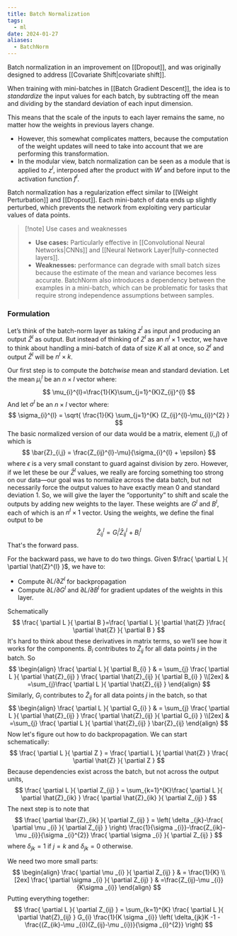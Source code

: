 ```yaml
---
title: Batch Normalization
tags:
  - ml
date: 2024-01-27
aliases:
  - BatchNorm
---
```

Batch normalization in an improvement on [[Dropout]], and was originally designed to address [[Covariate Shift|covariate shift]].

When training with mini-batches in [[Batch Gradient Descent]], the idea is to *standardize* the input values for each batch, by subtracting off the mean and dividing by the standard deviation of each input dimension. 

This means that the scale of the inputs to each layer remains the same, no matter how the weights in previous layers change. 
- However, this somewhat complicates matters, because the computation of the weight updates will need to take into account that we are performing this transformation. 
- In the modular view, batch normalization can be seen as a module that is applied to $z^{l}$, interposed after the product with $W^{l}$ and before input to the activation function $f^{l}$.

Batch normalization has a regularization effect similar to [[Weight Perturbation]] and [[Dropout]]. Each mini-batch of data ends up slightly perturbed, which prevents the network from exploiting very particular values of data points.

>[!note] Use cases and weaknesses
>- **Use cases:** Particularly effective in [[Convolutional Neural Networks|CNNs]] and [[Neural Network Layer|fully-connected layers]]. 
>- **Weaknesses:** performance can degrade with small batch sizes because the estimate of the mean and variance becomes less accurate. BatchNorm also introduces a dependency between the examples in a mini-batch, which can be problematic for tasks that require strong independence assumptions between samples.

### Formulation
Let’s think of the batch-norm layer as taking $z^{l}$ as input and producing an output $\hat{Z}^{l}$ as output. But instead of thinking of $Z^{l}$ as an $n^{l}\times 1$ vector, we have to think about handling a mini-batch of data of size $K$ all at once, so $Z^{l}$ and output $\hat{Z}^{l}$ will be $n^{l} \times k$.

Our first step is to compute the *batchwise* mean and standard deviation. Let the mean $\mu_{i}^{l}$ be an $n \times l$ vector where:
$$
\mu_{i}^{l}=\frac{1}{K}\sum_{j=1}^{K}Z_{ij}^{l}
$$
And let $\sigma^{l}$ be an $n \times l$ vector where:
$$
\sigma_{i}^{l} = \sqrt{ \frac{1}{K} \sum_{j=1}^{K} (Z_{ij}^{l}-\mu_{i})^{2} }
$$
The basic normalized version of our data would be a matrix, element $(i,j)$ of which is
$$
\bar{Z}_{i,j} = \frac{Z_{ij}^{l}-\mu}{\sigma_{i}^{l} + \epsilon}
$$
where $\epsilon$ is a very small constant to guard against division by zero. However, if we let these be our $\bar{Z}^{l}$ values, we really are forcing something too strong on our data—our goal was to normalize across the data batch, but not necessarily force the output values to have exactly mean $0$ and standard deviation $1$. So, we will give the layer the “opportunity” to shift and scale the outputs by adding new weights to the layer. These weights are $G^{l}$ and $B^{l}$, each of which is an $n^{l}\times 1$ vector. Using the weights, we define the final output to be
$$
\hat{Z}^{l}_{ij}=G^{l}_{i}\bar{Z}_{ij}^{l}+B_{i}^{l}
$$
That's the forward pass.

For the backward pass, we have to do two things. Given $\frac{ \partial L }{ \partial \hat{Z}^{l} }$, we have to:
- Compute $\partial L / \partial Z^{l}$ for backpropagation
- Compute $\partial L / \partial G^{l}$ and $\partial L / \partial B^{l}$ for gradient updates of the weights in this layer.

Schematically
$$
\frac{ \partial L }{ \partial B }=\frac{ \partial L }{ \partial \hat{Z} }\frac{ \partial \hat{Z} }{ \partial B }
$$
It's hard to think about these derivatives in matrix terms, so we’ll see how it works for the components. $B_{i}$ contributes to $\hat{Z}_{ij}$ for all data points $j$ in the batch. So
$$
\begin{align}
\frac{ \partial L }{ \partial B_{i} }  & = \sum_{j} \frac{ \partial L }{ \partial \hat{Z}_{ij} } \frac{ \partial \hat{Z}_{ij} }{ \partial B_{i} }  \\[2ex] 
	 & =\sum_{j}\frac{ \partial L }{ \partial \hat{Z}_{ij} } 
\end{align}
$$
Similarly, $G_{i}$ contributes to $\hat{Z}_{ij}$ for all data points $j$ in the batch, so that
$$
\begin{align}
\frac{ \partial L }{ \partial G_{i} }  & = \sum_{j} \frac{ \partial L }{ \partial \hat{Z}_{ij} } \frac{ \partial \hat{Z}_{ij} }{ \partial G_{i} } \\[2ex] 
	 & =\sum_{j} \frac{ \partial L }{ \partial \hat{Z}_{ij} } \bar{Z}_{ij}
\end{align}
$$
Now let's figure out how to do backpropagation. We can start schematically:
$$
\frac{ \partial L }{ \partial Z } = \frac{ \partial L }{ \partial \hat{Z} } \frac{ \partial \hat{Z} }{ \partial Z } 
$$
Because dependencies exist across the batch, but not across the output units,
$$
\frac{ \partial L }{ \partial Z_{ij} } = \sum_{k=1}^{K}\frac{ \partial L }{ \partial \hat{Z}_{ik} } \frac{ \partial \hat{Z}_{ik} }{ \partial Z_{ij} } 
$$
The next step is to note that
$$
\frac{ \partial \bar{Z}_{ik} }{ \partial Z_{ij} } = \left( \delta _{jk}-\frac{ \partial \mu _{i} }{ \partial Z_{ij} }  \right) \frac{1}{\sigma _{i}}-\frac{Z_{ik}-\mu _{i}}{\sigma _{i}^{2}} \frac{ \partial \sigma _{i} }{ \partial Z_{ij} }
$$
where $\delta_{jk}=1$ if $j=k$ and $\delta_{jk}=0$ otherwise.

We need two more small parts:
$$
\begin{align}
\frac{ \partial \mu _{i} }{ \partial Z_{ij} }  & = \frac{1}{K}  \\[2ex] 
\frac{ \partial \sigma _{i} }{ \partial Z_{ij} }  & =\frac{Z_{ij}-\mu _{i}}{K\sigma _{i}}
\end{align}
$$
Putting everything together:
$$
\frac{ \partial L }{ \partial Z_{ij} } = \sum_{k=1}^{K} \frac{ \partial L }{ \partial \hat{Z}_{ij} } G_{i} \frac{1}{K \sigma _{i}} \left( \delta_{jk}K -1 - \frac{(Z_{ik}-\mu _{i})(Z_{ij}-\mu _{i})}{\sigma _{i}^{2}} \right)
$$

